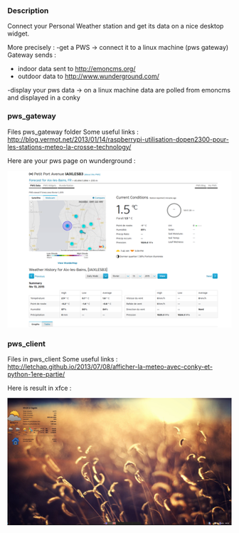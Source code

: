 ### Description

Connect your Personal Weather station and get its data on a nice desktop widget.

More precisely :
-get a PWS -> connect it to a linux machine (pws gateway)
Gateway sends : 
 - indoor data sent to http://emoncms.org/
 - outdoor data to http://www.wunderground.com/
 
-display your pws data -> on a linux machine data are polled from emoncms and displayed in a conky

### pws_gateway

Files pws_gateway folder
Some useful links : 
http://blog.vermot.net/2013/01/14/raspberrypi-utilisation-dopen2300-pour-les-stations-meteo-la-crosse-technology/

Here are your pws page on wunderground :

![alt text](https://github.com/Lahorde/pws/raw/master/snapshot/weather_underground.png)

### pws_client

Files in pws_client
Some useful links :
http://letchap.github.io/2013/07/08/afficher-la-meteo-avec-conky-et-python-1ere-partie/

Here is result in xfce :

![alt text](https://github.com/Lahorde/pws/raw/master/snapshot/pws_conky.jpg)
